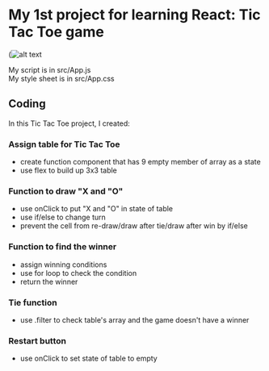 # My 1st project for learning React: Tic Tac Toe game

(![alt text](https://github.com/Perm8Y/ReactProject/blob/main/TicTacToe/Screen.jpg)

My script is in src/App.js <br />
My style sheet is in src/App.css

## Coding

In this Tic Tac Toe project, I created:

### Assign table for Tic Tac Toe

- create function component that has 9 empty member of array as a state
- use flex to build up 3x3 table

### Function to draw "X and "O"

- use onClick to put "X and "O" in state of table
- use if/else to change turn
- prevent the cell from re-draw/draw after tie/draw after win by if/else

### Function to find the winner

- assign winning conditions
- use for loop to check the condition
- return the winner

### Tie function

- use .filter to check table's array and the game doesn't have a winner

### Restart button

- use onClick to set state of table to empty
